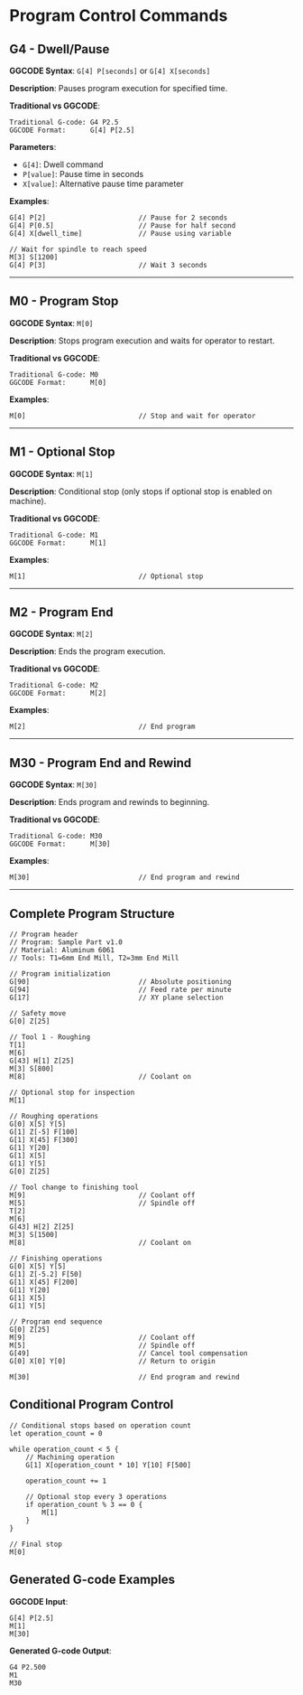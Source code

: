 # Program Control Commands

## G4 - Dwell/Pause
**GGCODE Syntax**: `G[4] P[seconds]` or `G[4] X[seconds]`

**Description**: Pauses program execution for specified time.

**Traditional vs GGCODE**:
```
Traditional G-code: G4 P2.5
GGCODE Format:      G[4] P[2.5]
```

**Parameters**:
- `G[4]`: Dwell command
- `P[value]`: Pause time in seconds
- `X[value]`: Alternative pause time parameter

**Examples**:
```ggcode
G[4] P[2]                       // Pause for 2 seconds
G[4] P[0.5]                     // Pause for half second
G[4] X[dwell_time]              // Pause using variable

// Wait for spindle to reach speed
M[3] S[1200]
G[4] P[3]                       // Wait 3 seconds
```

---

## M0 - Program Stop
**GGCODE Syntax**: `M[0]`

**Description**: Stops program execution and waits for operator to restart.

**Traditional vs GGCODE**:
```
Traditional G-code: M0
GGCODE Format:      M[0]
```

**Examples**:
```ggcode
M[0]                            // Stop and wait for operator
```

---

## M1 - Optional Stop
**GGCODE Syntax**: `M[1]`

**Description**: Conditional stop (only stops if optional stop is enabled on machine).

**Traditional vs GGCODE**:
```
Traditional G-code: M1
GGCODE Format:      M[1]
```

**Examples**:
```ggcode
M[1]                            // Optional stop
```

---

## M2 - Program End
**GGCODE Syntax**: `M[2]`

**Description**: Ends the program execution.

**Traditional vs GGCODE**:
```
Traditional G-code: M2
GGCODE Format:      M[2]
```

**Examples**:
```ggcode
M[2]                            // End program
```

---

## M30 - Program End and Rewind
**GGCODE Syntax**: `M[30]`

**Description**: Ends program and rewinds to beginning.

**Traditional vs GGCODE**:
```
Traditional G-code: M30
GGCODE Format:      M[30]
```

**Examples**:
```ggcode
M[30]                           // End program and rewind
```

---

## Complete Program Structure
```ggcode
// Program header
// Program: Sample Part v1.0
// Material: Aluminum 6061
// Tools: T1=6mm End Mill, T2=3mm End Mill

// Program initialization
G[90]                           // Absolute positioning
G[94]                           // Feed rate per minute
G[17]                           // XY plane selection

// Safety move
G[0] Z[25]

// Tool 1 - Roughing
T[1]
M[6]
G[43] H[1] Z[25]
M[3] S[800]
M[8]                            // Coolant on

// Optional stop for inspection
M[1]

// Roughing operations
G[0] X[5] Y[5]
G[1] Z[-5] F[100]
G[1] X[45] F[300]
G[1] Y[20]
G[1] X[5]
G[1] Y[5]
G[0] Z[25]

// Tool change to finishing tool
M[9]                            // Coolant off
M[5]                            // Spindle off
T[2]
M[6]
G[43] H[2] Z[25]
M[3] S[1500]
M[8]                            // Coolant on

// Finishing operations
G[0] X[5] Y[5]
G[1] Z[-5.2] F[50]
G[1] X[45] F[200]
G[1] Y[20]
G[1] X[5]
G[1] Y[5]

// Program end sequence
G[0] Z[25]
M[9]                            // Coolant off
M[5]                            // Spindle off
G[49]                           // Cancel tool compensation
G[0] X[0] Y[0]                  // Return to origin

M[30]                           // End program and rewind
```

## Conditional Program Control
```ggcode
// Conditional stops based on operation count
let operation_count = 0

while operation_count < 5 {
    // Machining operation
    G[1] X[operation_count * 10] Y[10] F[500]
    
    operation_count += 1
    
    // Optional stop every 3 operations
    if operation_count % 3 == 0 {
        M[1]
    }
}

// Final stop
M[0]
```

## Generated G-code Examples
**GGCODE Input**:
```ggcode
G[4] P[2.5]
M[1]
M[30]
```

**Generated G-code Output**:
```gcode
G4 P2.500
M1
M30
```